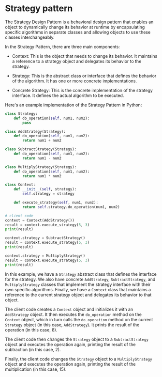 # Strategy pattern

The Strategy Design Pattern is a behavioral design pattern that enables an object to dynamically change its behavior at runtime by encapsulating specific algorithms in separate classes and allowing objects to use these classes interchangeably.

In the Strategy Pattern, there are three main components:

- Context: This is the object that needs to change its behavior. It maintains a reference to a strategy object and delegates its behavior to the strategy.

- Strategy: This is the abstract class or interface that defines the behavior of the algorithm. It has one or more concrete implementations.

- Concrete Strategy: This is the concrete implementation of the strategy interface. It defines the actual algorithm to be executed.

Here's an example implementation of the Strategy Pattern in Python:

```py
class Strategy:
    def do_operation(self, num1, num2):
        pass

class AddStrategy(Strategy):
    def do_operation(self, num1, num2):
        return num1 + num2

class SubtractStrategy(Strategy):
    def do_operation(self, num1, num2):
        return num1 - num2

class MultiplyStrategy(Strategy):
    def do_operation(self, num1, num2):
        return num1 * num2

class Context:
    def __init__(self, strategy):
        self.strategy = strategy

    def execute_strategy(self, num1, num2):
        return self.strategy.do_operation(num1, num2)

# client code
context = Context(AddStrategy())
result = context.execute_strategy(5, 3)
print(result)

context.strategy = SubtractStrategy()
result = context.execute_strategy(5, 3)
print(result)

context.strategy = MultiplyStrategy()
result = context.execute_strategy(5, 3)
print(result)
```

In this example, we have a `Strategy` abstract class that defines the interface for the strategy. We also have concrete `AddStrategy`, `SubtractStrategy`, and `MultiplyStrategy` classes that implement the strategy interface with their own specific algorithms. Finally, we have a `Context` class that maintains a reference to the current strategy object and delegates its behavior to that object.

The client code creates a `Context` object and initializes it with an `AddStrategy` object. It then executes the `do_operation` method on the `Context` object, which in turn calls the `do_operation` method on the current `Strategy` object (in this case, `AddStrategy`). It prints the result of the operation (in this case, 8).

The client code then changes the `Strategy` object to a `SubtractStrategy` object and executes the operation again, printing the result of the subtraction (in this case, 2).

Finally, the client code changes the `Strategy` object to a `MultiplyStrategy` object and executes the operation again, printing the result of the multiplication (in this case, 15).
